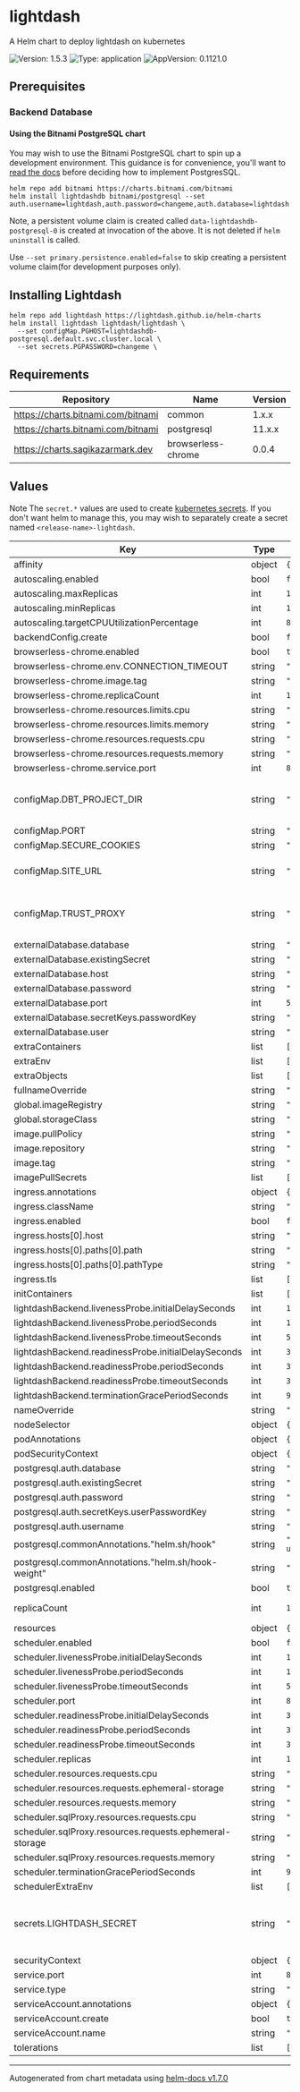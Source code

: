 # lightdash

A Helm chart to deploy lightdash on kubernetes

![Version: 1.5.3](https://img.shields.io/badge/Version-1.5.3-informational?style=flat-square) ![Type: application](https://img.shields.io/badge/Type-application-informational?style=flat-square) ![AppVersion: 0.1121.0](https://img.shields.io/badge/AppVersion-0.1121.0-informational?style=flat-square)

## Prerequisites

### Backend Database

#### Using the Bitnami PostgreSQL chart

You may wish to use the Bitnami PostgreSQL chart to spin up a development environment. This guidance is for convenience, you'll want to [read the docs](https://github.com/bitnami/charts/tree/master/bitnami/postgresql/#installing-the-chart) before deciding how to implement PostgresSQL.

```
helm repo add bitnami https://charts.bitnami.com/bitnami
helm install lightdashdb bitnami/postgresql --set auth.username=lightdash,auth.password=changeme,auth.database=lightdash
```

Note, a persistent volume claim is created called `data-lightdashdb-postgresql-0` is created at invocation of the above. It is not deleted if `helm uninstall` is called.

Use `--set primary.persistence.enabled=false` to skip creating a persistent volume claim(for development purposes only).

## Installing Lightdash

```
helm repo add lightdash https://lightdash.github.io/helm-charts
helm install lightdash lightdash/lightdash \
  --set configMap.PGHOST=lightdashdb-postgresql.default.svc.cluster.local \
  --set secrets.PGPASSWORD=changeme \

```

## Requirements

| Repository                         | Name               | Version |
| ---------------------------------- | ------------------ | ------- |
| https://charts.bitnami.com/bitnami | common             | 1.x.x   |
| https://charts.bitnami.com/bitnami | postgresql         | 11.x.x  |
| https://charts.sagikazarmark.dev   | browserless-chrome | 0.0.4   |

## Values

Note The `secret.*` values are used to create [kubernetes secrets](https://kubernetes.io/docs/concepts/configuration/secret/).
If you don't want helm to manage this, you may wish to separately create a secret named `<release-name>-lightdash`.

| Key                                                     | Type   | Default                     | Description                                                                                                           |
| ------------------------------------------------------- | ------ | --------------------------- | --------------------------------------------------------------------------------------------------------------------- |
| affinity                                                | object | `{}`                        |                                                                                                                       |
| autoscaling.enabled                                     | bool   | `false`                     |                                                                                                                       |
| autoscaling.maxReplicas                                 | int    | `100`                       |                                                                                                                       |
| autoscaling.minReplicas                                 | int    | `1`                         |                                                                                                                       |
| autoscaling.targetCPUUtilizationPercentage              | int    | `80`                        |                                                                                                                       |
| backendConfig.create                                    | bool   | `false`                     |                                                                                                                       |
| browserless-chrome.enabled                              | bool   | `true`                      |                                                                                                                       |
| browserless-chrome.env.CONNECTION_TIMEOUT               | string | `"180000"`                  |                                                                                                                       |
| browserless-chrome.image.tag                            | string | `"1.61.1-chrome-stable"`    |                                                                                                                       |
| browserless-chrome.replicaCount                         | int    | `1`                         |                                                                                                                       |
| browserless-chrome.resources.limits.cpu                 | string | `"500m"`                    |                                                                                                                       |
| browserless-chrome.resources.limits.memory              | string | `"512Mi"`                   |                                                                                                                       |
| browserless-chrome.resources.requests.cpu               | string | `"500m"`                    |                                                                                                                       |
| browserless-chrome.resources.requests.memory            | string | `"512Mi"`                   |                                                                                                                       |
| browserless-chrome.service.port                         | int    | `80`                        |                                                                                                                       |
| configMap.DBT_PROJECT_DIR                               | string | `""`                        | Path to your local dbt project. Only set this value if you are mounting a DBT project                                 |
| configMap.PORT                                          | string | `"8080"`                    | Port for lightdash                                                                                                    |
| configMap.SECURE_COOKIES                                | string | `"false"`                   | Secure Cookies                                                                                                        |
| configMap.SITE_URL                                      | string | `""`                        | Public URL of your instance including protocol e.g. https://lightdash.myorg.com                                       |
| configMap.TRUST_PROXY                                   | string | `"false"`                   | Trust the reverse proxy when setting secure cookies (via the "X-Forwarded-Proto" header)                              |
| externalDatabase.database                               | string | `"lightdash"`               |                                                                                                                       |
| externalDatabase.existingSecret                         | string | `""`                        |                                                                                                                       |
| externalDatabase.host                                   | string | `"localhost"`               |                                                                                                                       |
| externalDatabase.password                               | string | `""`                        |                                                                                                                       |
| externalDatabase.port                                   | int    | `5432`                      |                                                                                                                       |
| externalDatabase.secretKeys.passwordKey                 | string | `"postgresql-password"`     |                                                                                                                       |
| externalDatabase.user                                   | string | `"lightdash"`               |                                                                                                                       |
| extraContainers                                         | list   | `[]`                        |                                                                                                                       |
| extraEnv                                                | list   | `[]`                        |                                                                                                                       |
| extraObjects                                            | list   | `[]`                        |                                                                                                                       |
| fullnameOverride                                        | string | `""`                        |                                                                                                                       |
| global.imageRegistry                                    | string | `""`                        |                                                                                                                       |
| global.storageClass                                     | string | `""`                        |                                                                                                                       |
| image.pullPolicy                                        | string | `"IfNotPresent"`            |                                                                                                                       |
| image.repository                                        | string | `"lightdash/lightdash"`     |                                                                                                                       |
| image.tag                                               | string | `""`                        |                                                                                                                       |
| imagePullSecrets                                        | list   | `[]`                        |                                                                                                                       |
| ingress.annotations                                     | object | `{}`                        |                                                                                                                       |
| ingress.className                                       | string | `""`                        |                                                                                                                       |
| ingress.enabled                                         | bool   | `false`                     |                                                                                                                       |
| ingress.hosts[0].host                                   | string | `"chart-example.local"`     |                                                                                                                       |
| ingress.hosts[0].paths[0].path                          | string | `"/"`                       |                                                                                                                       |
| ingress.hosts[0].paths[0].pathType                      | string | `"ImplementationSpecific"`  |                                                                                                                       |
| ingress.tls                                             | list   | `[]`                        |                                                                                                                       |
| initContainers                                          | list   | `[]`                        |                                                                                                                       |
| lightdashBackend.livenessProbe.initialDelaySeconds      | int    | `10`                        |                                                                                                                       |
| lightdashBackend.livenessProbe.periodSeconds            | int    | `10`                        |                                                                                                                       |
| lightdashBackend.livenessProbe.timeoutSeconds           | int    | `5`                         |                                                                                                                       |
| lightdashBackend.readinessProbe.initialDelaySeconds     | int    | `35`                        |                                                                                                                       |
| lightdashBackend.readinessProbe.periodSeconds           | int    | `35`                        |                                                                                                                       |
| lightdashBackend.readinessProbe.timeoutSeconds          | int    | `30`                        |                                                                                                                       |
| lightdashBackend.terminationGracePeriodSeconds          | int    | `90`                        |                                                                                                                       |
| nameOverride                                            | string | `""`                        |                                                                                                                       |
| nodeSelector                                            | object | `{}`                        |                                                                                                                       |
| podAnnotations                                          | object | `{}`                        |                                                                                                                       |
| podSecurityContext                                      | object | `{}`                        |                                                                                                                       |
| postgresql.auth.database                                | string | `"lightdash"`               |                                                                                                                       |
| postgresql.auth.existingSecret                          | string | `""`                        |                                                                                                                       |
| postgresql.auth.password                                | string | `""`                        |                                                                                                                       |
| postgresql.auth.secretKeys.userPasswordKey              | string | `"password"`                |                                                                                                                       |
| postgresql.auth.username                                | string | `"lightdash"`               |                                                                                                                       |
| postgresql.commonAnnotations."helm.sh/hook"             | string | `"pre-install,pre-upgrade"` |                                                                                                                       |
| postgresql.commonAnnotations."helm.sh/hook-weight"      | string | `"-1"`                      |                                                                                                                       |
| postgresql.enabled                                      | bool   | `true`                      |                                                                                                                       |
| replicaCount                                            | int    | `1`                         | Specify the number of lightdash instances.                                                                            |
| resources                                               | object | `{}`                        |                                                                                                                       |
| scheduler.enabled                                       | bool   | `false`                     |                                                                                                                       |
| scheduler.livenessProbe.initialDelaySeconds             | int    | `10`                        |                                                                                                                       |
| scheduler.livenessProbe.periodSeconds                   | int    | `10`                        |                                                                                                                       |
| scheduler.livenessProbe.timeoutSeconds                  | int    | `5`                         |                                                                                                                       |
| scheduler.port                                          | int    | `8080`                      |                                                                                                                       |
| scheduler.readinessProbe.initialDelaySeconds            | int    | `35`                        |                                                                                                                       |
| scheduler.readinessProbe.periodSeconds                  | int    | `35`                        |                                                                                                                       |
| scheduler.readinessProbe.timeoutSeconds                 | int    | `30`                        |                                                                                                                       |
| scheduler.replicas                                      | int    | `1`                         |                                                                                                                       |
| scheduler.resources.requests.cpu                        | string | `"475m"`                    |                                                                                                                       |
| scheduler.resources.requests.ephemeral-storage          | string | `"1Gi"`                     |                                                                                                                       |
| scheduler.resources.requests.memory                     | string | `"725Mi"`                   |                                                                                                                       |
| scheduler.sqlProxy.resources.requests.cpu               | string | `"25m"`                     |                                                                                                                       |
| scheduler.sqlProxy.resources.requests.ephemeral-storage | string | `"10Mi"`                    |                                                                                                                       |
| scheduler.sqlProxy.resources.requests.memory            | string | `"25Mi"`                    |                                                                                                                       |
| scheduler.terminationGracePeriodSeconds                 | int    | `90`                        |                                                                                                                       |
| schedulerExtraEnv                                       | list   | `[]`                        |                                                                                                                       |
| secrets.LIGHTDASH_SECRET                                | string | `"changeme"`                | This is the secret used to sign the session ID cookie and to encrypt sensitive information. Do not share this secret! |
| securityContext                                         | object | `{}`                        |                                                                                                                       |
| service.port                                            | int    | `8080`                      |                                                                                                                       |
| service.type                                            | string | `"ClusterIP"`               |                                                                                                                       |
| serviceAccount.annotations                              | object | `{}`                        |                                                                                                                       |
| serviceAccount.create                                   | bool   | `true`                      |                                                                                                                       |
| serviceAccount.name                                     | string | `""`                        |                                                                                                                       |
| tolerations                                             | list   | `[]`                        |                                                                                                                       |

---

Autogenerated from chart metadata using [helm-docs v1.7.0](https://github.com/norwoodj/helm-docs/releases/v1.7.0)
